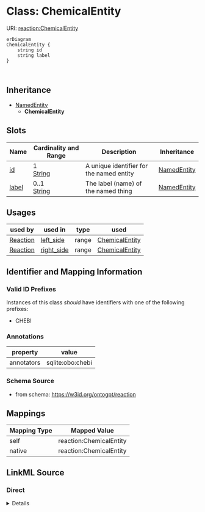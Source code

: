 

# Class: ChemicalEntity



URI: [reaction:ChemicalEntity](http://w3id.org/ontogpt/reaction/ChemicalEntity)



```mermaid
erDiagram
ChemicalEntity {
    string id  
    string label  
}



```




## Inheritance
* [NamedEntity](NamedEntity.md)
    * **ChemicalEntity**



## Slots

| Name | Cardinality and Range | Description | Inheritance |
| ---  | --- | --- | --- |
| [id](id.md) | 1 <br/> [String](String.md) | A unique identifier for the named entity | [NamedEntity](NamedEntity.md) |
| [label](label.md) | 0..1 <br/> [String](String.md) | The label (name) of the named thing | [NamedEntity](NamedEntity.md) |





## Usages

| used by | used in | type | used |
| ---  | --- | --- | --- |
| [Reaction](Reaction.md) | [left_side](left_side.md) | range | [ChemicalEntity](ChemicalEntity.md) |
| [Reaction](Reaction.md) | [right_side](right_side.md) | range | [ChemicalEntity](ChemicalEntity.md) |






## Identifier and Mapping Information


### Valid ID Prefixes

Instances of this class *should* have identifiers with one of the following prefixes:

* CHEBI






### Annotations

| property | value |
| --- | --- |
| annotators | sqlite:obo:chebi |



### Schema Source


* from schema: https://w3id.org/ontogpt/reaction




## Mappings

| Mapping Type | Mapped Value |
| ---  | ---  |
| self | reaction:ChemicalEntity |
| native | reaction:ChemicalEntity |







## LinkML Source

<!-- TODO: investigate https://stackoverflow.com/questions/37606292/how-to-create-tabbed-code-blocks-in-mkdocs-or-sphinx -->

### Direct

<details>
```yaml
name: ChemicalEntity
id_prefixes:
- CHEBI
annotations:
  annotators:
    tag: annotators
    value: sqlite:obo:chebi
from_schema: https://w3id.org/ontogpt/reaction
is_a: NamedEntity

```
</details>

### Induced

<details>
```yaml
name: ChemicalEntity
id_prefixes:
- CHEBI
annotations:
  annotators:
    tag: annotators
    value: sqlite:obo:chebi
from_schema: https://w3id.org/ontogpt/reaction
is_a: NamedEntity
attributes:
  id:
    name: id
    annotations:
      prompt.skip:
        tag: prompt.skip
        value: 'true'
    description: A unique identifier for the named entity
    comments:
    - this is populated during the grounding and normalization step
    from_schema: https://w3id.org/ontogpt/reaction
    rank: 1000
    identifier: true
    alias: id
    owner: ChemicalEntity
    domain_of:
    - NamedEntity
    - Publication
    range: string
    required: true
  label:
    name: label
    annotations:
      owl:
        tag: owl
        value: AnnotationProperty, AnnotationAssertion
    description: The label (name) of the named thing
    from_schema: https://w3id.org/ontogpt/reaction
    aliases:
    - name
    slot_uri: rdfs:label
    alias: label
    owner: ChemicalEntity
    domain_of:
    - Reaction
    - NamedEntity
    range: string

```
</details>